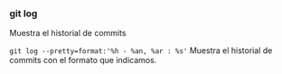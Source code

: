 ### git log
Muestra el historial de commits

`git log --pretty=format:'%h - %an, %ar : %s'`
Muestra el historial de commits con el formato que indicamos.